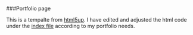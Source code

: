###Portfolio page  

This is a tempalte from [html5up](https://html5up.net/). I have edited and adjusted the html code under the [index file](https://github.com/spyrou-andre/spyrou-andre.github.io/blob/main/index.html) according to my portfolio needs.  
